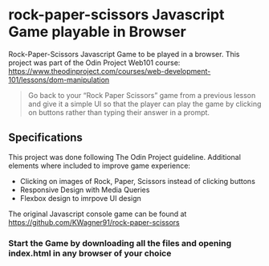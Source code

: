 # rock-paper-scissors Javascript Game playable in Browser

Rock-Paper-Scissors Javascript Game to be played in a browser. This project was part of the Odin Project Web101 course: 
https://www.theodinproject.com/courses/web-development-101/lessons/dom-manipulation

> Go back to your “Rock Paper Scissors” game from a previous lesson and give it a simple UI so that the player can play the game by clicking on buttons rather than typing their answer in a prompt. 


## Specifications
This project was done following The Odin Project guideline. Additional elements where included to improve game experience:
- Clicking on images of Rock, Paper, Scissors instead of clicking buttons
- Responsive Design with Media Queries
- Flexbox design to imrpove UI design

The original Javascript console game can be found at https://github.com/KWagner91/rock-paper-scissors


### Start the Game by downloading all the files and opening index.html in any browser of your choice
